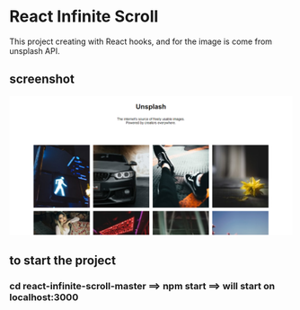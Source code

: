 # React Infinite Scroll 
This project creating with React hooks, and for the image is come from unsplash API.

## screenshot
![React Infinite Scroll](./Infinitescrool.png)

## to start the project
### cd react-infinite-scroll-master ==> npm start ==> will start on localhost:3000
